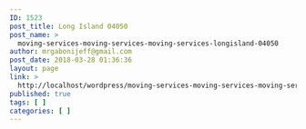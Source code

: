 ```yaml
---
ID: 1523
post_title: Long Island 04050
post_name: >
  moving-services-moving-services-moving-services-longisland-04050
author: mrgabonijeff@gmail.com
post_date: 2018-03-28 01:36:36
layout: page
link: >
  http://localhost/wordpress/moving-services-moving-services-moving-services-longisland-04050/
published: true
tags: [ ]
categories: [ ]
---
```

